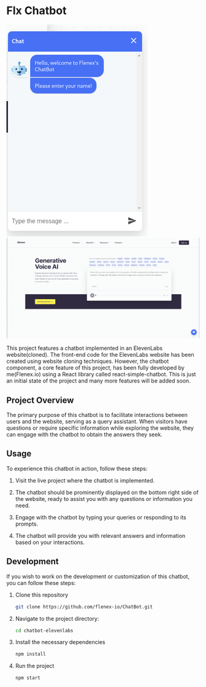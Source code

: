 # Flx Chatbot

![Chatbot Preview](./src/images/chatbot.png)
![Chatbot Preview](./src/images/screen.png)

This project features a chatbot implemented in an ElevenLabs website(cloned). The front-end code for the ElevenLabs website has been created using website cloning techniques. However, the chatbot component, a core feature of this project, has been fully developed by me(Flenex.io) using a React library called react-simple-chatbot. This is just an initial state of the project and many more features will be added soon.

## Project Overview

The primary purpose of this chatbot is to facilitate interactions between users and the website, serving as a query assistant. When visitors have questions or require specific information while exploring the website, they can engage with the chatbot to obtain the answers they seek.

## Usage

To experience this chatbot in action, follow these steps:

1. Visit the live project where the chatbot is implemented.

2. The chatbot should be prominently displayed on the bottom right side of the website, ready to assist you with any questions or information you need.

3. Engage with the chatbot by typing your queries or responding to its prompts.

4. The chatbot will provide you with relevant answers and information based on your interactions.

## Development

If you wish to work on the development or customization of this chatbot, you can follow these steps:

1. Clone this repository

   ```bash
   git clone https://github.com/flenex-io/ChatBot.git
   ```

2. Navigate to the project directory:

   ```bash
   cd chatbot-elevenlabs

   ```

3. Install the necessary dependencies

   ```bash
   npm install

   ```

4. Run the project
   ```bash
   npm start
   ```
